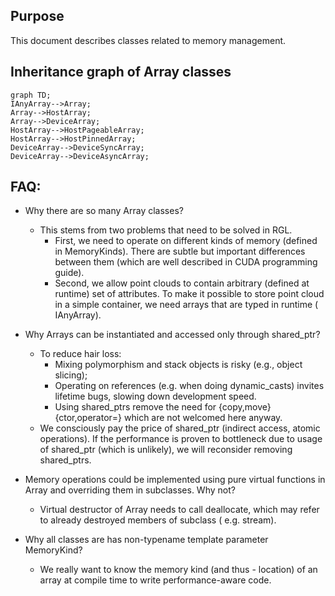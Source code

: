 ## Purpose

This document describes classes related to memory management.

## Inheritance graph of Array classes

```mermaid
graph TD;
IAnyArray-->Array;
Array-->HostArray;
Array-->DeviceArray;
HostArray-->HostPageableArray;
HostArray-->HostPinnedArray;
DeviceArray-->DeviceSyncArray;
DeviceArray-->DeviceAsyncArray;
```

## FAQ:

- Why there are so many Array classes?
    - This stems from two problems that need to be solved in RGL.
        - First, we need to operate on different kinds of memory (defined in MemoryKinds).
          There are subtle but important differences between them (which are well described in CUDA programming guide).
        - Second, we allow point clouds to contain arbitrary (defined at runtime) set of attributes.
          To make it possible to store point cloud in a simple container, we need arrays that are typed in runtime (
          IAnyArray).


- Why Arrays can be instantiated and accessed only through shared_ptr?
    - To reduce hair loss:
        - Mixing polymorphism and stack objects is risky (e.g., object slicing);
        - Operating on references (e.g. when doing dynamic_casts) invites lifetime bugs, slowing down development speed.
        - Using shared_ptrs remove the need for {copy,move} {ctor,operator=} which are not welcomed here anyway.
    - We consciously pay the price of shared_ptr (indirect access, atomic operations). If the performance is proven
      to bottleneck due to usage of shared_ptr (which is unlikely), we will reconsider removing shared_ptrs.


- Memory operations could be implemented using pure virtual functions in Array and overriding them in subclasses. Why
  not?
    - Virtual destructor of Array needs to call deallocate, which may refer to already destroyed members of subclass (
      e.g. stream).


- Why all classes are has non-typename template parameter MemoryKind?
  - We really want to know the memory kind (and thus - location) of an array at compile time to write performance-aware code.
